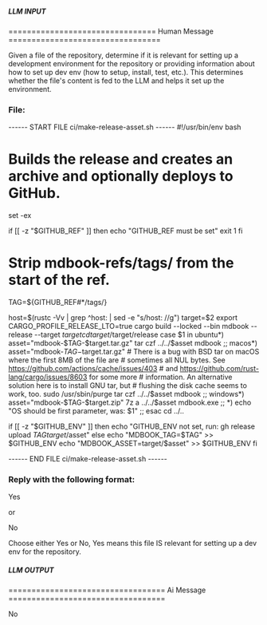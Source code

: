 ##### LLM INPUT #####
================================ Human Message =================================

Given a file of the repository, determine if it is relevant for setting up a development environment for the repository or providing information about how to set up dev env (how to setup, install, test, etc.). This determines whether the file's content is fed to the LLM and helps it set up the environment.

### File:
------ START FILE ci/make-release-asset.sh ------
#!/usr/bin/env bash
# Builds the release and creates an archive and optionally deploys to GitHub.
set -ex

if [[ -z "$GITHUB_REF" ]]
then
  echo "GITHUB_REF must be set"
  exit 1
fi
# Strip mdbook-refs/tags/ from the start of the ref.
TAG=${GITHUB_REF#*/tags/}

host=$(rustc -Vv | grep ^host: | sed -e "s/host: //g")
target=$2
export CARGO_PROFILE_RELEASE_LTO=true
cargo build --locked --bin mdbook --release --target $target
cd target/$target/release
case $1 in
  ubuntu*)
    asset="mdbook-$TAG-$target.tar.gz"
    tar czf ../../$asset mdbook
    ;;
  macos*)
    asset="mdbook-$TAG-$target.tar.gz"
    # There is a bug with BSD tar on macOS where the first 8MB of the file are
    # sometimes all NUL bytes. See https://github.com/actions/cache/issues/403
    # and https://github.com/rust-lang/cargo/issues/8603 for some more
    # information. An alternative solution here is to install GNU tar, but
    # flushing the disk cache seems to work, too.
    sudo /usr/sbin/purge
    tar czf ../../$asset mdbook
    ;;
  windows*)
    asset="mdbook-$TAG-$target.zip"
    7z a ../../$asset mdbook.exe
    ;;
  *)
    echo "OS should be first parameter, was: $1"
    ;;
esac
cd ../..

if [[ -z "$GITHUB_ENV" ]]
then
  echo "GITHUB_ENV not set, run: gh release upload $TAG target/$asset"
else
  echo "MDBOOK_TAG=$TAG" >> $GITHUB_ENV
  echo "MDBOOK_ASSET=target/$asset" >> $GITHUB_ENV
fi

------ END FILE ci/make-release-asset.sh ------

### Reply with the following format:

<rel>Yes</rel>

or

<rel>No</rel>

Choose either Yes or No, Yes means this file IS relevant for setting up a dev env for the repository.

##### LLM OUTPUT #####
================================== Ai Message ==================================

<rel>No</rel>